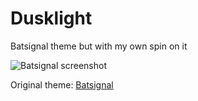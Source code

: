 # Dusklight

Batsignal theme but with my own spin on it

![Batsignal screenshot](screenshot2.png)

Original theme: [Batsignal](https://marketplace.visualstudio.com/items?itemName=tamagui.batsignal)
